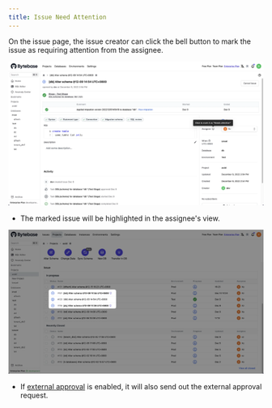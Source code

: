```yaml
---
title: Issue Need Attention
---
```


On the issue page, the issue creator can click the bell button to mark the issue as requiring attention from the assignee.

![the position of the bell button on the issue page](/static/docs/change-database/change-workflow/issue-need-attention/position.webp)

- The marked issue will be highlighted in the assignee's view.

![the highlighted attention-needed issues](/static/docs/change-database/change-workflow/issue-need-attention/highlighted.webp)

- If [external approval](/docs/administration/webhook-integration/external-approval#ui-workflow) is enabled, it will also send out the external approval request.

